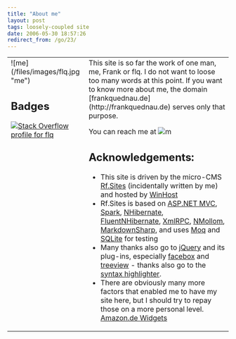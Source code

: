 ```yaml
---
title: "About me"
layout: post
tags: loosely-coupled site
date: 2006-05-30 18:57:26
redirect_from: /go/23/
---
```


<table border="0" cellspacing="0" cellpadding="2" width="100%"> <tbody> <tr> <td valign="top">![me](/files/images/flq.jpg "me")

## Badges

[![Stack Overflow profile for flq](http://stackoverflow.com/users/flair/51428.png "Stack Overflow profile for flq")](http://stackoverflow.com/users/51428/flq) 

<script src="http://widgets.twimg.com/j/2/widget.js"></script><script>  new TWTR.Widget({    version: 2,    type: 'profile',    rpp: 3,    interval: 6000,    width: 250,    height: 300,    theme: {      shell: {        background: '#ffffff',        color: '#241f24'      },      tweets: {        background: '#ffffff',        color: '#120b12',        links: '#20b0a4'      }    },    features: {      scrollbar: false,      loop: false,      live: false,      hashtags: true,      timestamp: true,      avatars: false,      behavior: 'all'    }  }).render().setUser('fquednau').start();  </script></td> <td valign="top">This site is so far the work of one man, me, Frank or flq. I do not want to loose too many words at this point. If you want to know more about me, the domain [frankquednau.de](http://frankquednau.de) serves only that purpose. 

You can reach me at ![m](http://realfiction.net/files/m_eda5bd03-2c0f-4b90-a2ab-ccf3c7a7d214.png "m") 

## Acknowledgements:

*   This site is driven by the micro-CMS [Rf.Sites](http://github.com/flq/Rf.Sites) (incidentally written by me) and hosted by [WinHost](http://winhost.com/)  <li>Rf.Sites is based on [ASP.NET MVC](http://www.asp.net/), [Spark](http://sparkviewengine.com/), [NHibernate](http://nhforge.org/Default.aspx), [FluentNHibernate](http://fluentnhibernate.org/), [XmlRPC](http://www.xml-rpc.net/), [NMollom](http://code.google.com/p/nmollom/), [MarkdownSharp](http://code.google.com/p/markdownsharp/), and uses [Moq](http://code.google.com/p/moq/) and [SQLite](http://www.sqlite.org/) for testing  <li>Many thanks also go to [jQuery](http://jquery.com/) and its plug-ins, especially [facebox](http://chriswanstrath.com/facebox/) and [treeview](http://bassistance.de/jquery-plugins/jquery-plugin-treeview/) - thanks also go to the [syntax highlighter](http://alexgorbatchev.com/SyntaxHighlighter/).  <li>There are obviously many more factors that enabled me to have my site here, but I should try to repay those on a more personal level.<SCRIPT charset="utf-8" type="text/javascript" src="http://ws.amazon.de/widgets/q?ServiceVersion=20070822&MarketPlace=DE&ID=V20070822/DE/realfictionne-21/8004/94157501-2922-43a6-9852-932256c73123"> </SCRIPT> <NOSCRIPT>[Amazon.de Widgets](http://ws.amazon.de/widgets/q?ServiceVersion=20070822&MarketPlace=DE&ID=V20070822%2FDE%2Frealfictionne-21%2F8004%2F94157501-2922-43a6-9852-932256c73123&Operation=NoScript)</NOSCRIPT></td></tr></tbody></table>